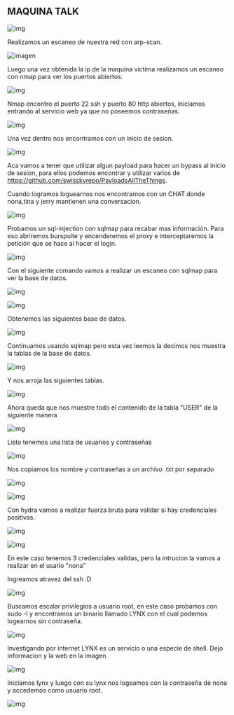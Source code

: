 ## MAQUINA TALK

![img](https://github.com/Qu0kk4/Quokka/blob/main/HackMyVm/image/Captura%20de%20pantalla%202024-04-11%20201954.png)

Realizamos un escaneo de nuestra red con arp-scan.

![imagen](https://github.com/Qu0kk4/Quokka/blob/main/HackMyVm/image/Captura%20de%20pantalla%202024-04-08%20194154.png)

Luego una vez obtenida la ip de la maquina victima realizamos un escaneo con nmap para ver los puertos abiertos.

![img](https://github.com/Qu0kk4/Quokka/blob/main/HackMyVm/image/Captura%20de%20pantalla%202024-04-08%20194351.png)

Nmap encontro el puerto 22 ssh y puerto 80 http abiertos, iniciamos entrando al servicio web ya que no poseemos contraseñas.

![img](https://github.com/Qu0kk4/Quokka/blob/main/HackMyVm/image/Captura%20de%20pantalla%202024-04-08%20195922.png)

Una vez dentro nos encontramos con un inicio de sesion.

![img](https://github.com/Qu0kk4/Quokka/blob/main/HackMyVm/image/Captura%20de%20pantalla%202024-04-08%20195151.png)

Aca vamos a tener que utilizar algun payload para hacer un bypass al inicio de sesion, para ellos podemos encontrar y utilizar varios de https://github.com/swisskyrepo/PayloadsAllTheThings.

Cuando logramos loguearnos nos encontramos con un CHAT donde nona,tina y jerry mantienen una conversacion.

![img](https://github.com/Qu0kk4/Quokka/blob/main/HackMyVm/image/Captura%20de%20pantalla%202024-04-08%20195242.png)

Probamos un sql-injection con sqlmap para recabar mas información. Para eso abriremos burspuite y encenderemos el proxy e interceptaremos la petición que se hace al hacer el login.

![img](https://github.com/Qu0kk4/Quokka/blob/main/HackMyVm/image/Captura%20de%20pantalla%202024-04-08%20203804.png)

Con el siguiente comando vamos a realizar un escaneo con sqlmap para ver la base de datos.

![img](https://github.com/Qu0kk4/Quokka/blob/main/HackMyVm/image/Captura%20de%20pantalla%202024-04-08%20204408.png)

![img](https://github.com/Qu0kk4/Quokka/blob/main/HackMyVm/image/Captura%20de%20pantalla%202024-04-11%20192410.png)

Obtenemos las siguientes base de datos.

![img](https://github.com/Qu0kk4/Quokka/blob/main/HackMyVm/image/Captura%20de%20pantalla%202024-04-11%20192359.png)

Continuamos usando sqlmap pero esta vez leemos la decimos nos muestra la tablas de la base de datos.

![img](https://github.com/Qu0kk4/Quokka/blob/main/HackMyVm/image/Captura%20de%20pantalla%202024-04-11%20192936.png)

Y nos arroja las siguientes tablas.

![img](https://github.com/Qu0kk4/Quokka/blob/main/HackMyVm/image/Captura%20de%20pantalla%202024-04-11%20193049.png)

Ahora queda que nos muestre todo el contenido de la tabla "USER" de la siguiente manera

![img](https://github.com/Qu0kk4/Quokka/blob/main/HackMyVm/image/Captura%20de%20pantalla%202024-04-11%20193726.png)

Listo tenemos una lista de usuarios y contraseñas

![img](https://github.com/Qu0kk4/Quokka/blob/main/HackMyVm/image/Captura%20de%20pantalla%202024-04-11%20194829.png)

Nos copiamos los nombre y contraseñas a un archivo .txt por separado

![img](https://github.com/Qu0kk4/Quokka/blob/main/HackMyVm/image/Captura%20de%20pantalla%202024-04-11%20195115.png)

![img](https://github.com/Qu0kk4/Quokka/blob/main/HackMyVm/image/Captura%20de%20pantalla%202024-04-11%20195120.png)

Con hydra vamos a realizar fuerza bruta para validar si hay credenciales positivas.

![img](https://github.com/Qu0kk4/Quokka/blob/main/HackMyVm/image/Captura%20de%20pantalla%202024-04-11%20195207.png)

![img](https://github.com/Qu0kk4/Quokka/blob/main/HackMyVm/image/Captura%20de%20pantalla%202024-04-11%20200126.png)

En este caso tenemos 3 credenciales validas, pero la intrucion la vamos a realizar en el usario "nona"

Ingreamos atravez del ssh :D

![img](https://github.com/Qu0kk4/Quokka/blob/main/HackMyVm/image/Captura%20de%20pantalla%202024-04-11%20200228.png)

Buscamos escalar privilegios a usuario root, en este caso probamos con sudo -l y encontramos un binario llamado LYNX con el cual podemos logearnos sin contraseña.

![img](https://github.com/Qu0kk4/Quokka/blob/main/HackMyVm/image/Captura%20de%20pantalla%202024-04-11%20200939.png)

Investigando por internet LYNX es un servicio o una especie de shell. Dejo informacion y la web en la imagen.

![img](https://github.com/Qu0kk4/Quokka/blob/main/HackMyVm/image/Captura%20de%20pantalla%202024-04-11%20201740.png)

Iniciamos lynx y luego con su lynx nos logeamos con la contraseña de nona y accedemos como usuario root.

![img](https://github.com/Qu0kk4/Quokka/blob/main/HackMyVm/image/Captura%20de%20pantalla%202024-04-11%20201700.png)

